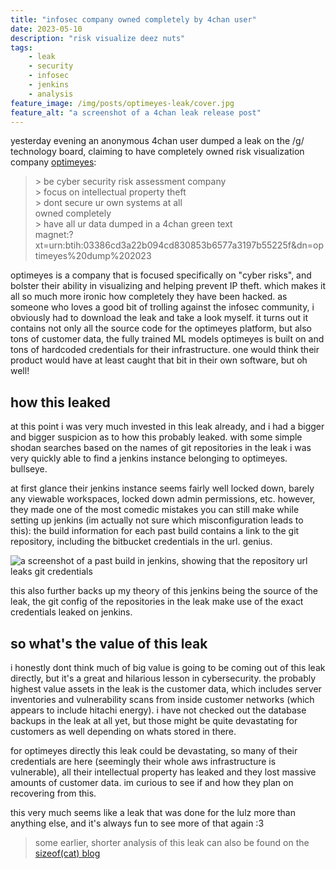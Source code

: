```yaml
---
title: "infosec company owned completely by 4chan user"
date: 2023-05-10
description: "risk visualize deez nuts"
tags:
    - leak
    - security
    - infosec
    - jenkins
    - analysis
feature_image: /img/posts/optimeyes-leak/cover.jpg
feature_alt: "a screenshot of a 4chan leak release post"
---
```


yesterday evening an anonymous 4chan user dumped a leak on the /g/ technology board, claiming to have completely owned risk visualization company [optimeyes](https://optimeyes.ai):

<blockquote class="greentext">
<span class="greentext">> be cyber security risk assessment company</span></br>
<span class="greentext">> focus on intellectual property theft</span></br>
<span class="greentext">> dont secure ur own systems at all</span></br>
owned completely</br>
<span class="greentext">> have all ur data dumped in a 4chan green text</span></br>
magnet:?xt=urn:btih:03386cd3a22b094cd830853b6577a3197b55225f&amp;dn=optimeyes%20dump%202023
</blockquote>

optimeyes is a company that is focused specifically on "cyber risks", and bolster their ability in visualizing and helping prevent IP theft. which makes it all so much more ironic how completely they have been hacked. as someone who loves a good bit of trolling against the infosec community, i obviously had to download the leak and take a look myself. it turns out it contains not only all the source code for the optimeyes platform, but also tons of customer data, the fully trained ML models optimeyes is built on and tons of hardcoded credentials for their infrastructure. one would think their product would have at least caught that bit in their own software, but oh well! 

## how this leaked

at this point i was very much invested in this leak already, and i had a bigger and bigger suspicion as to how this probably leaked. with some simple shodan searches based on the names of git repositories in the leak i was very quickly able to find a jenkins instance belonging to optimeyes. bullseye. 

at first glance their jenkins instance seems fairly well locked down, barely any viewable workspaces, locked down admin permissions, etc. however, they made one of the most comedic mistakes you can still make while setting up jenkins (im actually not sure which misconfiguration leads to this): the build information for each past build contains a link to the git repository, including the bitbucket credentials in the url. genius.

![a screenshot of a past build in jenkins, showing that the repository url leaks git credentials](/img/posts/optimeyes-leak/jenkins-oopsie.jpg)

this also further backs up my theory of this jenkins being the source of the leak, the git config of the repositories in the leak make use of the exact credentials leaked on jenkins.

## so what's the value of this leak

i honestly dont think much of big value is going to be coming out of this leak directly, but it's a great and hilarious lesson in cybersecurity. the probably highest value assets in the leak is the customer data, which includes server inventories and vulnerability scans from inside customer networks (which appears to include hitachi energy). i have not checked out the database backups in the leak at all yet, but those might be quite devastating for customers as well depending on whats stored in there.

for optimeyes directly this leak could be devastating, so many of their credentials are here (seemingly their whole aws infrastructure is vulnerable), all their intellectual property has leaked and they lost massive amounts of customer data. im curious to see if and how they plan on recovering from this.

this very much seems like a leak that was done for the lulz more than anything else, and it's always fun to see more of that again :3

> some earlier, shorter analysis of this leak can also be found on the [sizeof(cat) blog](https://sizeof.cat/post/optimeyes-leak/)